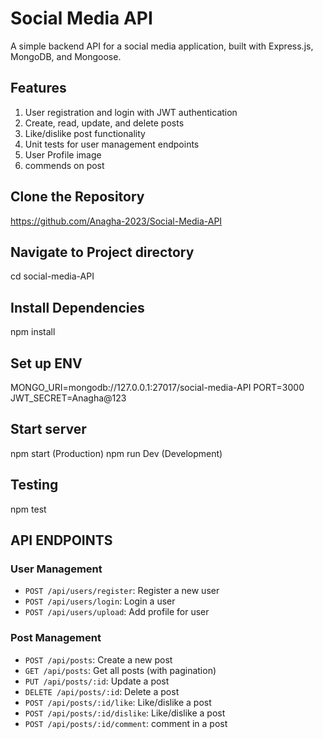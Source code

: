 # Social Media API
A simple backend API for a social media application, built with Express.js, MongoDB, and Mongoose.


## Features

1. User registration and login with JWT authentication
2. Create, read, update, and delete posts
3. Like/dislike post functionality
4. Unit tests for user management endpoints
5. User Profile image 
6. commends on post

## Clone the Repository
https://github.com/Anagha-2023/Social-Media-API

## Navigate to Project directory
cd social-media-API

## Install Dependencies
npm install

## Set up ENV
MONGO_URI=mongodb://127.0.0.1:27017/social-media-API
PORT=3000
JWT_SECRET=Anagha@123

## Start server
npm start (Production)
npm run Dev (Development)

## Testing
npm test

## API ENDPOINTS

### User Management
- `POST /api/users/register`: Register a new user
- `POST /api/users/login`: Login a user
- `POST /api/users/upload`: Add profile for user


### Post Management
- `POST /api/posts`: Create a new post
- `GET /api/posts`: Get all posts (with pagination)
- `PUT /api/posts/:id`: Update a post
- `DELETE /api/posts/:id`: Delete a post
- `POST /api/posts/:id/like`: Like/dislike a post
- `POST /api/posts/:id/dislike`: Like/dislike a post
- `POST /api/posts/:id/comment`: comment in a post